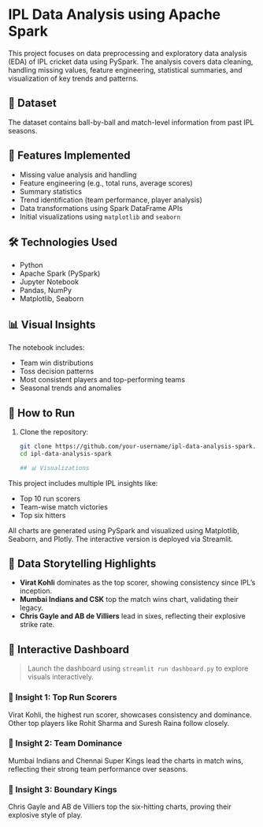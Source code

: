 # IPL Data Analysis using Apache Spark

This project focuses on data preprocessing and exploratory data analysis (EDA) of IPL cricket data using PySpark. The analysis covers data cleaning, handling missing values, feature engineering, statistical summaries, and visualization of key trends and patterns.

## 📁 Dataset
The dataset contains ball-by-ball and match-level information from past IPL seasons.

## 🚀 Features Implemented

- Missing value analysis and handling
- Feature engineering (e.g., total runs, average scores)
- Summary statistics
- Trend identification (team performance, player analysis)
- Data transformations using Spark DataFrame APIs
- Initial visualizations using `matplotlib` and `seaborn`

## 🛠 Technologies Used

- Python
- Apache Spark (PySpark)
- Jupyter Notebook
- Pandas, NumPy
- Matplotlib, Seaborn

## 📊 Visual Insights

The notebook includes:
- Team win distributions
- Toss decision patterns
- Most consistent players and top-performing teams
- Seasonal trends and anomalies

## 📂 How to Run

1. Clone the repository:
   ```bash
   git clone https://github.com/your-username/ipl-data-analysis-spark.git
   cd ipl-data-analysis-spark

   ## 📊 Visualizations

This project includes multiple IPL insights like:

- Top 10 run scorers
- Team-wise match victories
- Top six hitters

All charts are generated using PySpark and visualized using Matplotlib, Seaborn, and Plotly. The interactive version is deployed via Streamlit.

## 📖 Data Storytelling Highlights

- **Virat Kohli** dominates as the top scorer, showing consistency since IPL’s inception.
- **Mumbai Indians and CSK** top the match wins chart, validating their legacy.
- **Chris Gayle and AB de Villiers** lead in sixes, reflecting their explosive strike rate.

## 🚀 Interactive Dashboard
> Launch the dashboard using `streamlit run dashboard.py` to explore visuals interactively.
### 🎯 Insight 1: Top Run Scorers
Virat Kohli, the highest run scorer, showcases consistency and dominance. Other top players like Rohit Sharma and Suresh Raina follow closely.

### 🎯 Insight 2: Team Dominance
Mumbai Indians and Chennai Super Kings lead the charts in match wins, reflecting their strong team performance over seasons.

### 🎯 Insight 3: Boundary Kings
Chris Gayle and AB de Villiers top the six-hitting charts, proving their explosive style of play.

